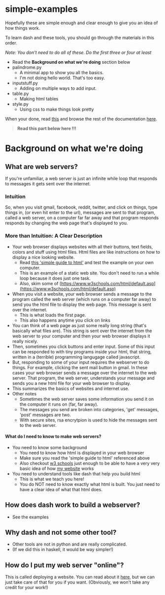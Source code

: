 # simple-examples

Hopefully these are simple enough 
and clear enough to give you an idea of how things work.


To learn dash and these tools, you should go through 
the materials in this order.

_Note: You don't need to do all of these. Do the first three or four at least_


* Read the **Background on what we're doing** section below
* palindrome.py
  * A minimal app to show you all the basics.
  * I'm not doing hello world. That's too easy.
* inputstuff.py
  * Adding on multiple ways to add input.
* table.py
  * Making html tables
* style.py
  * Using css to make things look pretty

When your done, read
[this](https://plot.ly/dash/sharing-data-between-callbacks)
and browse the rest of the documentation [here](https://plot.ly/dash/).




> **Read this part below here !!!**


# Background on what we're doing


## What are web servers?

If you're unfamiliar, a web server is just an infinite while loop
that responds to messages it gets sent over the internet.

### Intuition

So, when you visit gmail, facebook, reddit, twitter, and click on things,
type things in, (or even hit enter to the url),
messages are sent to that program, called a web server, on a computer 
far far away and that program responds responds by changing the web page
that's displayed to you.


### More than Intuition: A Clear Description

* Your web browser displays websites with all their buttons, text fields,
  colors and stuff using html files. 
  Html files are like instructions on how to 
  display a nice looking website.
  * Read [this 'simple guide to html'](http://www.simplehtmlguide.com/whatishtml.php) and 
    test the example on your own computer.
  * This is an example of a static web site.
    You don't need to run a while loop because it does 
    just one task.
  * Also, skim some of [https://www.w3schools.com/html/default.asp](https://www.w3schools.com/html/default.asp)
* When you visit a website, your web browser sends a message to the program 
  called the web server (which runs on a computer far away) to 
  send you the html file to display the web page. This message
  is sent over the internet.
  * This is what loads the first page.
  * This also happens anytime you click on links
* You can think of a web page as just some really long string
  (that's basically what files are). This string is sent over the internet
  from the web server to your computer and then your web browser 
  displays it really nicely.
* Then, sometimes you click buttons and enter input.
  Some of this input can be responded to with tiny programs 
  inside your html, that string, written in a (terrible) programming langugage
  called javascript.
* But, responding to some of your input requires the webserver to do things. 
  For example, clicking the sent mail button
  in gmail. 
  In these cases your web browser sends a message over the internet
  to the web server.
  That program, the web server, understands your message and sends you a new 
  html file for your web browser to display.
* This summarizes the basics of websites and internet use.
* Other notes
  * Sometimes the web server saves some information you send it
    on the computer it runs on (far, far away).
  * The messages you send are broken into categories, 
    'get' messages, 'post' messages are two.
  * With secure sites, rsa encrytpion is used to 
    hide the messages sent to the web server.


#### What do I need to know to make web servers?

* You need to know some background
  * You need to know how html is displayed in your web browser
  * Make sure you read the 'simple guide to html' referenced above
  * Also checkout [w3 schools](https://www.w3schools.com/tags/tag_hn.asp)
    just enough to be able to have a very very basic idea of how 
   [my website](http://divesh-otwani.github.io/My-Online-Workspace/)
    works
* You need to understand tools like dash that help you build html
  * This is what we teach you here!
  * You do NOT need to know exactly what html is built.
    You just need to have a clear idea of what that html does.


## How does dash work to build a webserver?

 * See the examples

## Why dash and not some other tool?

 * Other tools are not in python and are 
   really complicated.
 * (If we did this in haskell, it would 
   be way simpler!)
  
## How do I put my web server "online"?

This is called deploying a website.
You can read about it [here](https://www.codeschool.com/beginners-guide-to-web-development/deploying-your-first-website), but 
we can just take care of that for you if you want.
(Obviously, we won't take any credit for your work!)







